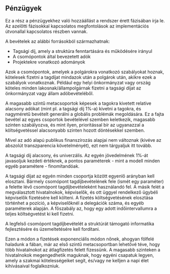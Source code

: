 ## Pénzügyek

Ez a rész a pénzügyekhez való hozzáállást a rendszer érett fázisában írja le. Az azelőtti fázisokkal kapcsolatos megfontolások az implementációs útvonallal kapcsolatos részben vannak.

A bevételek az alábbi forrásokból származhatnak:

* Tagsági díj, amely a struktúra fenntartására és működésére irányul
* A csomópontok által bevezetett adók
* Projektekre vonatkozó adományok

Azok a csomópontok, amelyek a polgárokra vonatkozó szabályokat hoznak, kötelesek fizetni a tagdíjat mindazok után a polgárok után, akikre ezek a szabályok vonatkoznak. Például egy helyi önkormányzat vagy ország köteles minden lakosnak/állampolgárnak fizetni a tagsági díjat az önkormányzat vagy állam adóbevételéből.

A magasabb szintű metacsoportok képesek a tagokra kivetett relatíve alacsony adókat \(mint pl. a tagsági díj 1%-a\) kivetni a tagokra, és nagyméretű bevételt generálni a globális problémák megoldására. Ez a fajta bevétel az egyes csoportok bevételével szemben keletkezik, magasabb szinten szabályozva, és mint ilyen, prioritással bír az ugyanazzal a költségvetéssel alacsonyabb szinten hozott döntésekkel szemben.

Mivel az adó alapú publikus finanszírozás alapjai nem változnak \(kivéve az abszolút transzparencia követelményét\), ezt nem tárgyaljuk itt tovább.

A tagsági díj alacsony, és univerzális. Az egyén jövedelmének 1%-át javasoljuk kezdeti értéknek, a pontos paraméterek - mint a modell minden egyéb paramétere - finomítandóak.

A tagsági díjat az egyén minden csoportja között egyenlő arányban kell elosztani. Bármely csomópont tagdíjbevételének fele \(ismét egy paraméter\) a felette lévő csomópont tagdíjbevételeként használandó fel. A másik felét a megválasztott hivatalnokok, képviselők, és ott üggyel rendelkező ügybéli képviselők fizetésére kell költeni. A fizetés költségvetésének elosztása történhet a pozíció, a képviselőknél a delegációk száma, és egyéb paraméterek alapján. A főszabály az, hogy egy adott indőintervallumra a teljes költségvetést ki kell fizetni.

A legfelső csomópont tagdíjbevételét a struktúrát támogató informatika fejlesztésére és üzemeltetésére kell fordítani.

Ezen a módon a fizetések exponenciális módon nőnek, ahogyan fölfelé haladunk a fában, már az első szintű metacsoportban lehetővé téve, hogy több hivatalnokot az átlagfizetés felett fizessünk. A magasabb szinteken a hivatalnokok megengedhetik maguknak, hogy egyéni csapatuk legyen, amely a szakmai kötelességeiket segít, és/vagy ne kelljen a napi élet kihívásaival foglalkozniuk.

